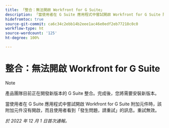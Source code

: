 ```yaml
---
title: 「整合：無法開啟 Workfront for G Suite」
description: 「當使用者在 G Suite 應用程式中嘗試開啟 Workfront for G Suite 附加元件時，該附加元件沒有開啟，而且使用者看到「發生問題，請重試」的訊息。」重試無效。」
hidefromtoc: true
source-git-commit: ca6c34c2ebb14b2eee1ac46e0edf2eb77218c0c0
workflow-type: ht
source-wordcount: '125'
ht-degree: 100%

---
```



# 整合：無法開啟 Workfront for G Suite

>[!NOTE]
>
>產品團隊目前正在開發新版本的 G Suite 整合。完成後，您將需要安裝新版本。

當使用者在 G Suite 應用程式中嘗試開啟 Workfront for G Suite 附加元件時，該附加元件沒有開啟，而且使用者看到「發生問題，請重試」的訊息。重試無效。

_於 2022 年 12 月 1 日首次通報。_

